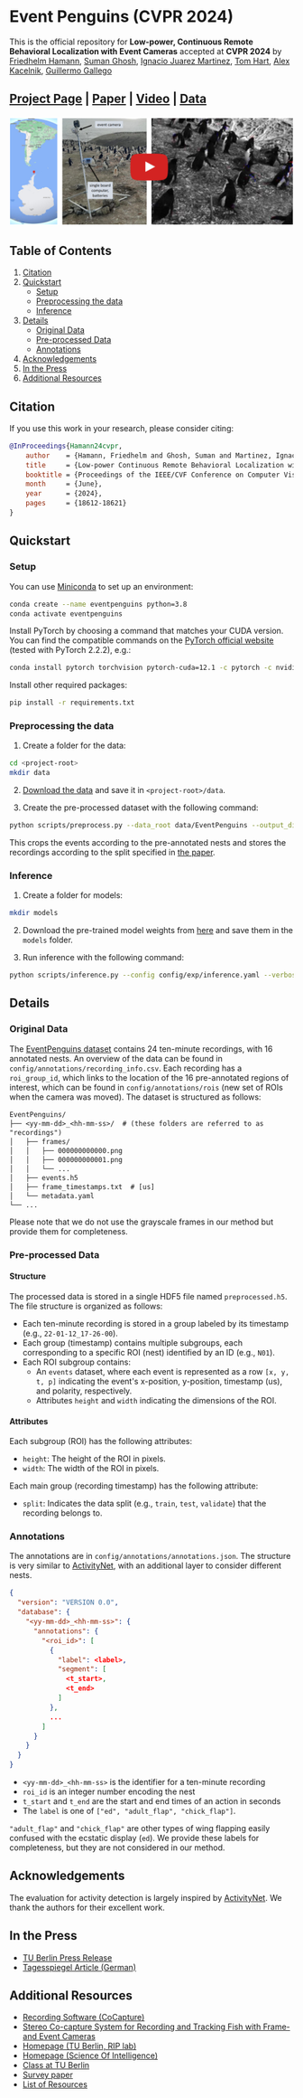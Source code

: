# Event Penguins (CVPR 2024)

This is the official repository for **Low-power, Continuous Remote Behavioral Localization with Event Cameras** accepted at **CVPR 2024** by [Friedhelm Hamann](https://friedhelmhamann.github.io/), [Suman Ghosh](https://scholar.google.com/citations?user=4QgBeWAAAAAJ&hl=de&oi=sra), [Ignacio Juarez Martinez](https://www.biology.ox.ac.uk/people/ignacio-nacho-juarez-martinez), [Tom Hart](https://scholar.google.co.uk/citations?user=HxUEZy0AAAAJ&hl=en), [Alex Kacelnik](https://users.ox.ac.uk/~kgroup/people/alexkacelnik.shtml), [Guillermo Gallego](https://sites.google.com/view/guillermogallego)

<h2 align="left">

 [Project Page](https://tub-rip.github.io/eventpenguins/) | [Paper](https://arxiv.org/pdf/2312.03799.pdf) | [Video](https://www.youtube.com/watch?v=o79wbZh0gU4&feature=youtu.be) | [Data](https://drive.google.com/drive/folders/1VoKEg6CSITmPH27R19tGzyzbUIrmhRDV?usp=drive_link)

</h2>

[![Low-power, Continuous Remote Behavioral Localization with Event Cameras](docs/eventpenguins_yt_thumbnail.png)](https://youtu.be/o79wbZh0gU4)

## Table of Contents

1. [Citation](#citation)
2. [Quickstart](#quickstart)
   - [Setup](#setup)
   - [Preprocessing the data](#preprocessing-the-data)
   - [Inference](#inference)
3. [Details](#details)
   - [Original Data](#original-data)
   - [Pre-processed Data](#pre-processed-data)
   - [Annotations](#annotations)
4. [Acknowledgements](#acknowledgements)
5. [In the Press](#in-the-press)
6. [Additional Resources](#additional-resources)

## Citation

If you use this work in your research, please consider citing:

```bibtex
@InProceedings{Hamann24cvpr,
    author    = {Hamann, Friedhelm and Ghosh, Suman and Martinez, Ignacio Juarez and Hart, Tom and Kacelnik, Alex and Gallego, Guillermo},
    title     = {Low-power Continuous Remote Behavioral Localization with Event Cameras},
    booktitle = {Proceedings of the IEEE/CVF Conference on Computer Vision and Pattern Recognition (CVPR)},
    month     = {June},
    year      = {2024},
    pages     = {18612-18621}
}
```

## Quickstart

### Setup

You can use [Miniconda](https://docs.conda.io/en/latest/miniconda.html) to set up an environment:

```bash
conda create --name eventpenguins python=3.8
conda activate eventpenguins
```

Install PyTorch by choosing a command that matches your CUDA version. You can find the compatible commands on the [PyTorch official website](https://pytorch.org/get-started/locally/) (tested with PyTorch 2.2.2), e.g.:

```bash
conda install pytorch torchvision pytorch-cuda=12.1 -c pytorch -c nvidia
```

Install other required packages:

```bash
pip install -r requirements.txt
```

### Preprocessing the data

1. Create a folder for the data:

```bash
cd <project-root>
mkdir data
```

2. [Download the data](https://drive.google.com/drive/folders/1VoKEg6CSITmPH27R19tGzyzbUIrmhRDV?usp=drive_link) and save it in `<project-root>/data`.

3. Create the pre-processed dataset with the following command:

```bash
python scripts/preprocess.py --data_root data/EventPenguins --output_dir data --recording_info_path config/annotations/recording_info.csv
```

This crops the events according to the pre-annotated nests and stores the recordings according to the split specified in [the paper](https://arxiv.org/pdf/2312.03799.pdf).

### Inference

1. Create a folder for models:

```bash
mkdir models
```

2. Download the pre-trained model weights from [here](https://drive.google.com/drive/folders/1A4JB97u4879oQ88FsgXa_LAU42ffpW1K?usp=sharing) and save them in the `models` folder.

3. Run inference with the following command:

```bash
python scripts/inference.py --config config/exp/inference.yaml --verbose
```

## Details

### Original Data

The [EventPenguins dataset](https://drive.google.com/drive/folders/1VoKEg6CSITmPH27R19tGzyzbUIrmhRDV?usp=drive_link) contains 24 ten-minute recordings, with 16 annotated nests.
An overview of the data can be found in `config/annotations/recording_info.csv`.
Each recording has a `roi_group_id`, which links to the location of the 16 pre-annotated regions of interest, which can be found in `config/annotations/rois` (new set of ROIs when the camera was moved).
The dataset is structured as follows:

```
EventPenguins/
├── <yy-mm-dd>_<hh-mm-ss>/  # (these folders are referred to as "recordings")
│   ├── frames/
│   │   ├── 000000000000.png
│   │   ├── 000000000001.png
│   │   └── ...
│   ├── events.h5
│   ├── frame_timestamps.txt  # [us]
│   └── metadata.yaml       
└── ...
```

Please note that we do not use the grayscale frames in our method but provide them for completeness.

### Pre-processed Data

#### Structure

The processed data is stored in a single HDF5 file named `preprocessed.h5`. The file structure is organized as follows:

- Each ten-minute recording is stored in a group labeled by its timestamp (e.g., `22-01-12_17-26-00`).
- Each group (timestamp) contains multiple subgroups, each corresponding to a specific ROI (nest) identified by an ID (e.g., `N01`).
- Each ROI subgroup contains:
  - An `events` dataset, where each event is represented as a row `[x, y, t, p]` indicating the event's x-position, y-position, timestamp (us), and polarity, respectively.
  - Attributes `height` and `width` indicating the dimensions of the ROI.

#### Attributes

Each subgroup (ROI) has the following attributes:
- `height`: The height of the ROI in pixels.
- `width`: The width of the ROI in pixels.

Each main group (recording timestamp) has the following attribute:
- `split`: Indicates the data split (e.g., `train`, `test`, `validate`) that the recording belongs to.

### Annotations

The annotations are in `config/annotations/annotations.json`.
The structure is very similar to [ActivityNet](https://github.com/activitynet/ActivityNet), with an additional layer to consider different nests.

```json
{
  "version": "VERSION 0.0",
  "database": {
    "<yy-mm-dd>_<hh-mm-ss>": {
      "annotations": {
        "<roi_id>": [
          {
            "label": <label>,
            "segment": [
              <t_start>,
              <t_end>
            ]
          },
          ...
        ]
      }
    }
  }
}
```
* `<yy-mm-dd>_<hh-mm-ss>` is the identifier for a ten-minute recording
* `roi_id` is an integer number encoding the nest
* `t_start` and `t_end` are the start and end times of an action in seconds 
* The `label` is one of `["ed", "adult_flap", "chick_flap"]`.

`"adult_flap"` and `"chick_flap"` are other types of wing flapping easily confused with the ecstatic display (`ed`).
We provide these labels for completeness, but they are not considered in our method.

## Acknowledgements

The evaluation for activity detection is largely inspired by [ActivityNet](https://github.com/activitynet/ActivityNet). We thank the authors for their excellent work.

## In the Press

* [TU Berlin Press Release](https://www.tu.berlin/ueber-die-tu-berlin/profil/pressemitteilungen-nachrichten/pinguine-in-ekstase)
* [Tagesspiegel Article (German)](https://www.tagesspiegel.de/wissen/tierbeobachtung-in-der-antarktis-das-ratsel-der-ekstatischen-pinguine-11967704.html)

## Additional Resources

* [Recording Software (CoCapture)](https://github.com/tub-rip/CoCapture)
* [Stereo Co-capture System for Recording and Tracking Fish with Frame-and Event Cameras](https://arxiv.org/pdf/2207.07332.pdf)
* [Homepage (TU Berlin, RIP lab)](https://sites.google.com/view/guillermogallego/research/event-based-vision)
* [Homepage (Science Of Intelligence)](https://www.scienceofintelligence.de/)
* [Class at TU Berlin](https://sites.google.com/view/guillermogallego/teaching/event-based-robot-vision)
* [Survey paper](http://rpg.ifi.uzh.ch/docs/EventVisionSurvey.pdf)
* [List of Resources](https://github.com/uzh-rpg/event-based_vision_resources)